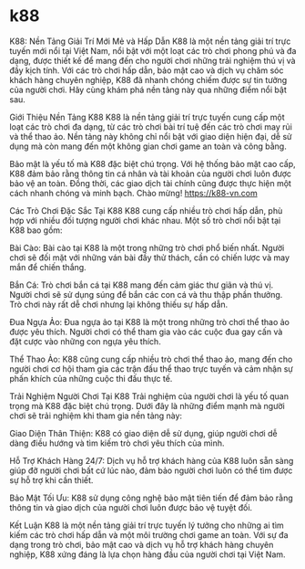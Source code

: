 # k88
K88: Nền Tảng Giải Trí Mới Mẻ và Hấp Dẫn
K88 là một nền tảng giải trí trực tuyến mới nổi tại Việt Nam, nổi bật với một loạt các trò chơi phong phú và đa dạng, được thiết kế để mang đến cho người chơi những trải nghiệm thú vị và đầy kịch tính. Với các trò chơi hấp dẫn, bảo mật cao và dịch vụ chăm sóc khách hàng chuyên nghiệp, K88 đã nhanh chóng chiếm được sự tin tưởng của người chơi. Hãy cùng khám phá nền tảng này qua những điểm nổi bật sau.

Giới Thiệu Nền Tảng K88
K88 là nền tảng giải trí trực tuyến cung cấp một loạt các trò chơi đa dạng, từ các trò chơi bài trí tuệ đến các trò chơi may rủi và thể thao ảo. Nền tảng này không chỉ nổi bật với giao diện hiện đại, dễ sử dụng mà còn mang đến một không gian chơi game an toàn và công bằng.

Bảo mật là yếu tố mà K88 đặc biệt chú trọng. Với hệ thống bảo mật cao cấp, K88 đảm bảo rằng thông tin cá nhân và tài khoản của người chơi luôn được bảo vệ an toàn. Đồng thời, các giao dịch tài chính cũng được thực hiện một cách nhanh chóng và minh bạch. Chào mừng! https://k88-vn.com

Các Trò Chơi Đặc Sắc Tại K88
K88 cung cấp nhiều trò chơi hấp dẫn, phù hợp với nhiều đối tượng người chơi khác nhau. Một số trò chơi nổi bật tại K88 bao gồm:

Bài Cào: Bài cào tại K88 là một trong những trò chơi phổ biến nhất. Người chơi sẽ đối mặt với những ván bài đầy thử thách, cần có chiến lược và may mắn để chiến thắng.

Bắn Cá: Trò chơi bắn cá tại K88 mang đến cảm giác thư giãn và thú vị. Người chơi sẽ sử dụng súng để bắn các con cá và thu thập phần thưởng. Trò chơi này rất dễ chơi nhưng lại không thiếu sự hấp dẫn.

Đua Ngựa Ảo: Đua ngựa ảo tại K88 là một trong những trò chơi thể thao ảo được yêu thích. Người chơi có thể tham gia vào các cuộc đua gay cấn và đặt cược vào những con ngựa yêu thích.

Thể Thao Ảo: K88 cũng cung cấp nhiều trò chơi thể thao ảo, mang đến cho người chơi cơ hội tham gia các trận đấu thể thao trực tuyến và cảm nhận sự phấn khích của những cuộc thi đấu thực tế.

Trải Nghiệm Người Chơi Tại K88
Trải nghiệm của người chơi là yếu tố quan trọng mà K88 đặc biệt chú trọng. Dưới đây là những điểm mạnh mà người chơi sẽ trải nghiệm khi tham gia nền tảng này:

Giao Diện Thân Thiện: K88 có giao diện dễ sử dụng, giúp người chơi dễ dàng điều hướng và tìm kiếm trò chơi yêu thích của mình.

Hỗ Trợ Khách Hàng 24/7: Dịch vụ hỗ trợ khách hàng của K88 luôn sẵn sàng giúp đỡ người chơi bất cứ lúc nào, đảm bảo người chơi luôn có thể tìm được sự hỗ trợ khi cần thiết.

Bảo Mật Tối Ưu: K88 sử dụng công nghệ bảo mật tiên tiến để đảm bảo rằng thông tin và giao dịch của người chơi luôn được bảo vệ tuyệt đối.

Kết Luận
K88 là một nền tảng giải trí trực tuyến lý tưởng cho những ai tìm kiếm các trò chơi hấp dẫn và một môi trường chơi game an toàn. Với sự đa dạng trong trò chơi, bảo mật cao và dịch vụ hỗ trợ khách hàng chuyên nghiệp, K88 xứng đáng là lựa chọn hàng đầu của người chơi tại Việt Nam.
